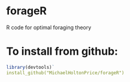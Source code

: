 # forageR
R code for optimal foraging theory

# To install from github:
```R
library(devtools)`
install_github("MichaelHoltonPrice/forageR")
```
